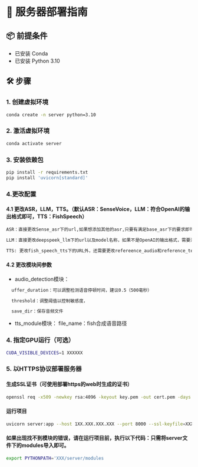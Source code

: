 # 🚀 服务器部署指南

## 📦 前提条件

- 已安装 Conda
- 已安装 Python 3.10

## 🛠️ 步骤

### 1. 创建虚拟环境

```bash
conda create -n server python=3.10
```

### 2. 激活虚拟环境

```bash
conda activate server
```

### 3. 安装依赖包

```bash
pip install -r requirements.txt
pip install 'uvicorn[standard]'  
```

### 4.更改配置  

#### 4.1 更改ASR，LLM，TTS。（默认ASR：SenseVoice，LLM：符合OpenAI的输出格式即可，TTS：FishSpeech）  
```bash
ASR：直接更改Sense_asr下的url,如果想添加其他的asr,只要有满足base_asr下的要求即可  

LLM：直接更改deepspeek_llm下的url以及model名称，如果不是OpenAI的输出格式，需要添加额外的LLM，可根据base_llm下的要求添加即可，eg:qwen_llm  

TTS: 更改fish_speech_tts下的URL外，还需要更改refereence_audio和reference_text(这里的语音需要满足音频的评率是44100，如果是48000或者其他，只需要在Fish运行api脚本文件中的，sample_rate更改你想要的即可)。同理，想要添加其他的TTS，只需满足base_tts下的要求即可。
```  

#### 4.2 更改模块间参数  

- audio_detection模块：
```bash
  uffer_duration：可以调整检测语音停顿时间，建议0.5（500毫秒）

  threshold：调整阈值以控制敏感度，  

  save_dir：保存音频文件
```
- tts_module模块： file_name：fish合成语音路径

### 4. 指定GPU运行（可选）

```bash
CUDA_VISIBLE_DEVICES=1 XXXXXX
```

### 5. 以HTTPS协议部署服务器

#### 生成SSL证书（可使用部署https的web时生成的证书）

```bash
openssl req -x509 -newkey rsa:4096 -keyout key.pem -out cert.pem -days 365 -nodes
```

#### 运行项目

```bash
uvicorn server:app --host 1XX.XXX.XXX.XXX --port 8000 --ssl-keyfile=XXX/key.pem --ssl-certfile=XXX/cert.pem
```

#### 如果出现找不到模块的错误，请在运行项目前，执行以下代码：只需将server文件下的modules导入即可。  

```bash
export PYTHONPATH='XXX/server/modules  
```
